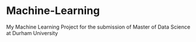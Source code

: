 # Machine-Learning
My Machine Learning Project for the submission of Master of Data Science at Durham University
